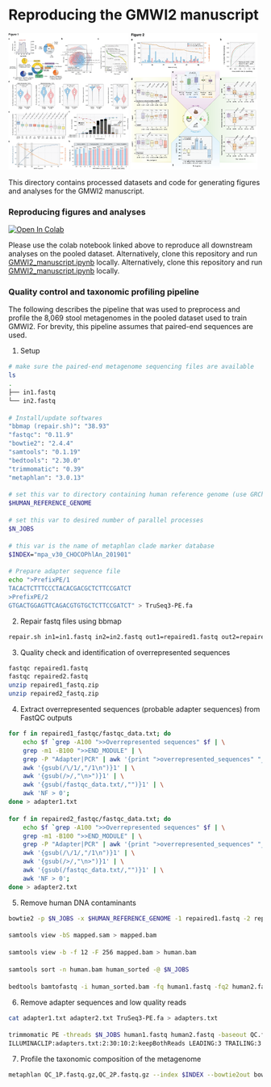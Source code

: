 # Reproducing the GMWI2 manuscript

<p float="left">
  <img src="../images/Fig.1_v8.png" width="47.25%" />
  <img src="../images/Fig.2_v7.png" width="50%" />
</p>

This directory contains processed datasets and code for generating figures and analyses for the GMWI2 manuscript. 

### Reproducing figures and analyses
[![Open In Colab](https://colab.research.google.com/assets/colab-badge.svg)](https://google.com)

Please use the colab notebook linked above to reproduce all downstream analyses on the pooled dataset. 
Alternatively, clone this repository and run [GMWI2_manuscript.ipynb](https://github.com/danielchang2002/GMWI2/blob/main/manuscript/GMWI2_manuscript.ipynb) locally.
Alternatively, clone this repository and run [GMWI2_manuscript.ipynb](./GMWI2_manuscript.ipynb) locally.

### Quality control and taxonomic profiling pipeline

The following describes the pipeline that was used to preprocess and profile the 8,069 stool metagenomes in the pooled dataset used to train GMWI2.
For brevity, this pipeline assumes that paired-end sequences are used.

1. Setup
```bash
# make sure the paired-end metagenome sequencing files are available
ls 
.
├── in1.fastq
└── in2.fastq

# Install/update softwares
"bbmap (repair.sh)": "38.93"
"fastqc": "0.11.9"
"bowtie2": "2.4.4"
"samtools": "0.1.19"
"bedtools": "2.30.0"
"trimmomatic": "0.39"
"metaphlan": "3.0.13"

# set this var to directory containing human reference genome (use GRCh38/hg38)
$HUMAN_REFERENCE_GENOME

# set this var to desired number of parallel processes
$N_JOBS

# this var is the name of metaphlan clade marker database
$INDEX="mpa_v30_CHOCOPhlAn_201901"

# Prepare adapter sequence file
echo ">PrefixPE/1
TACACTCTTTCCCTACACGACGCTCTTCCGATCT
>PrefixPE/2
GTGACTGGAGTTCAGACGTGTGCTCTTCCGATCT" > TruSeq3-PE.fa
```

2. Repair fastq files using bbmap
```bash
repair.sh in1=in1.fastq in2=in2.fastq out1=repaired1.fastq out2=repaired2.fastq outs=garbage
```

3. Quality check and identification of overrepresented sequences

```bash
fastqc repaired1.fastq
fastqc repaired2.fastq
unzip repaired1_fastq.zip
unzip repaired2_fastq.zip
```

4. Extract overrepresented sequences (probable adapter sequences) from FastQC outputs
```bash
for f in repaired1_fastqc/fastqc_data.txt; do
    echo $f `grep -A100 ">>Overrepresented sequences" $f | \
    grep -m1 -B100 ">>END_MODULE" | \
    grep -P "Adapter|PCR" | awk '{print ">overrepresented_sequences" "_" ++c "/1" $1}'` | \
    awk '{gsub(/\/1/,"/1\n")}1' | \
    awk '{gsub(/>/,"\n>")}1' | \
    awk '{gsub(/fastqc_data.txt/,"")}1' | \
    awk 'NF > 0';
done > adapter1.txt

for f in repaired2_fastqc/fastqc_data.txt; do
    echo $f `grep -A100 ">>Overrepresented sequences" $f | \
    grep -m1 -B100 ">>END_MODULE" | \
    grep -P "Adapter|PCR" | awk '{print ">overrepresented_sequences" "_" ++c "/1" $1}'` | \
    awk '{gsub(/\/1/,"/1\n")}1' | \
    awk '{gsub(/>/,"\n>")}1' | \
    awk '{gsub(/fastqc_data.txt/,"")}1' | \
    awk 'NF > 0';
done > adapter2.txt
```
5. Remove human DNA contaminants
```bash
bowtie2 -p $N_JOBS -x $HUMAN_REFERENCE_GENOME -1 repaired1.fastq -2 repaired2.fastq -S mapped.sam

samtools view -bS mapped.sam > mapped.bam

samtools view -b -f 12 -F 256 mapped.bam > human.bam

samtools sort -n human.bam human_sorted -@ $N_JOBS

bedtools bamtofastq -i human_sorted.bam -fq human1.fastq -fq2 human2.fastq
```

6. Remove adapter sequences and low quality reads
```bash
cat adapter1.txt adapter2.txt TruSeq3-PE.fa > adapters.txt

trimmomatic PE -threads $N_JOBS human1.fastq human2.fastq -baseout QC.fastq.gz \
ILLUMINACLIP:adapters.txt:2:30:10:2:keepBothReads LEADING:3 TRAILING:3 MINLEN:60
```

7. Profile the taxonomic composition of the metagenome
```bash
metaphlan QC_1P.fastq.gz,QC_2P.fastq.gz --index $INDEX --bowtie2out bowtie2out.bowtie2.bz2 --nproc $N_JOBS --input_type fastq -o profiled_metaphlan3.txt --add_viruses --unknown_estimation
```
